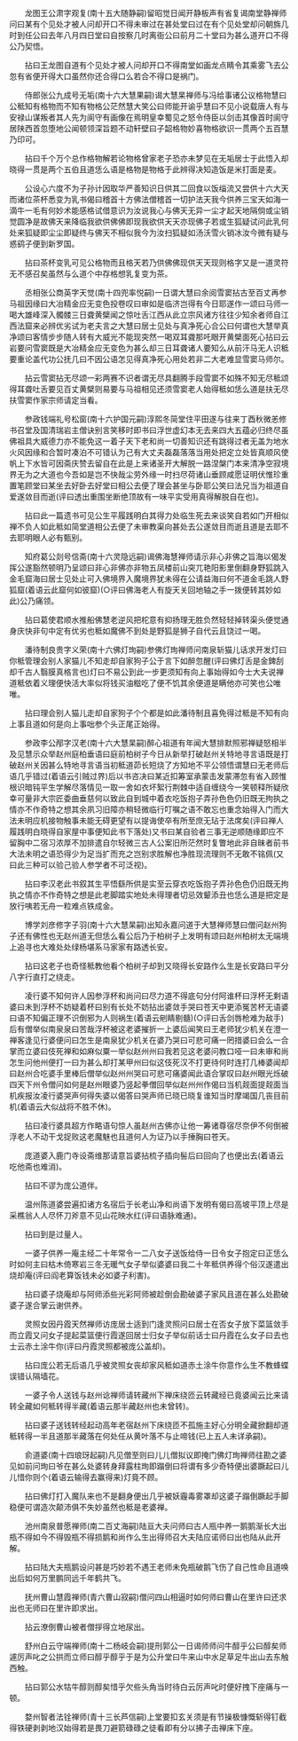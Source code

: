 <!-- { "loadSidebar": true } -->
　　龙图王公肃字观复(南十五大随静嗣)留昭觉日闻开静板声有省复谒南堂静禅师问曰某有个见处才被人问却开口不得未审过在甚处堂曰过在有个见处堂却问朝旆几时到任公曰去年八月四日堂曰自按察几时离衙公曰前月二十堂曰为甚么道开口不得公乃契悟。

　　拈曰王龙图自道有个见处才被人问却开口不得南堂如画龙点睛令其乘雾飞去公忽有省便开得大口虽然你还合得口么若合不得口是祸门。

　　侍郎张公九成号无垢(南十六大慧果嗣)谒大慧杲禅师与冯给事诸公议格物慧曰公秪知有格物而不知有物格公茫然慧大笑公曰师能开谕乎慧曰不见小说载唐人有与安禄山谋叛者其人先为阆守有画像在焉明皇幸蜀见之怒令侍臣以剑击其像首时阆守居陕西首忽堕地公闻顿领深旨题不动轩壁曰子韶格物妙喜物格欲识一贯两个五百慧乃印可。

　　拈曰千个万个总作格物解若论物格曾家老子恐亦未梦见在无垢居士于此悟入却晓得一贯是两个五伯且道恁么语是格物是物格于此辨得决知造饭是米打面是麦。

　　公设心六度不为子孙计因取华严善知识日供其二回食以饭缁流又尝供十六大天而诸位茶杯悉变为乳书偈曰稽首十方佛法僧稽首一切护法天我今供养三宝天如海一滴牛一毛有何妙术能感格试借意识为汝说我心与佛天无异一尘才起天地隔倘或尘销觉圆净是故佛天来降临我欲供佛佛即现我欲供天天亦现佛子若或生狐疑试问此乳何处来狐疑即尘尘即疑终与佛天不相似我今为汝扫狐疑如汤沃雪火销冰汝今微有疑与惑鹞子便到新罗国。

　　拈曰茶杯变乳可见公格物而且格天若乃供佛佛现供天天现则格字又是一道灵符无不感召矣虽然与么道个中存格想乳复变为茶。

　　丞相张公商英字天觉(南十四兜率悦嗣)一日谓大慧曰余阅雪窦拈古至百丈再参马祖因缘曰大冶精金应无变色投卷叹曰审如是临济岂得有今日耶遂作一颂曰马师一喝大雄峰深入髑髅三日聋黄檗闻之惊吐舌江西从此立宗风诸方往往少知余者师自江西法窟来必辨优劣试为老夫言之大慧曰居士见处与真净死心合公曰何谓也大慧举真净颂曰客情步步随人转有大威光不能现突然一喝双耳聋那吒眼开黄檗面死心拈曰云岩要问雪窦既是大冶精金应无变色为甚么却三日耳聋诸人要知么从前汗马无人识秪要重论盖代功公抚几曰不因公语怎见得真净死心用处若非二大老难显雪窦马师尔。

　　拈云雪窦拈无尽颂一彩两赛不识者谓无尽具翻腾手段雪窦不如殊不知无尽秪颂得耳聋吐舌要见百丈黄檗则易要与马祖相见还须雪窦老人始得秪如恁么道是扶无尽扶雪窦作家宗师请定当看。

　　参政钱端礼号松窗(南十六护国元嗣)淳熙冬简堂住平田遂与往来丁酉秋微恙修书召堂及国清瑞岩主僧诀别言笑移时即书曰浮世虚幻本无去来四大五蕴必归终尽虽佛祖具大威德力亦不能免这一着子天下老和尚一切善知识还有跳得过者无盖为地水火风因缘和合暂时凑泊不可错认为己有大丈夫磊磊落落当用处把定立处皆真顺风使帆上下水皆可因斋庆赞去留自在此是上来诸圣开大解脱一路涅槃门本来清净空寂境界无为之大道也今吾如是岂不快哉尘劳外缘一时扫尽荷诸山垂顾咸愿证明伏惟珍重置笔顾堂曰某坐去好卧去好堂曰相公去便了理会甚坐与卧耶公笑曰法兄当为祖道自爱遂敛目而逝(评曰透出重围坐断绝顶故有一味平实受用真得解脱自在也)。

　　拈曰此一篇遗书可见公生平履践明白其得力处临生死去来谈笑自若如门开相似禅不负人如此秪如简堂道相公去便了未审教渠向甚处去公遂敛目而逝且道是去耶不去耶明眼人必有甄别。

　　知府葛公剡号信斋(南十六灵隐远嗣)谒佛海慧禅师请示非心非佛之旨海以偈发挥公遂豁然顿明乃呈颂曰非心非佛亦非物五凤楼前山突兀艳阳影里倒翻身野狐跳入金毛窟海曰居士见处止可入佛境界入魔境界犹未得在公请益海曰何不道金毛跳人野狐窟(着语云此窟何如彼窟)(○评曰佛海老人有旋天关回地轴之手一拨便转其妙如此)公乃痛领。

　　拈曰葛使君顺水推船佛慧老逆风把柁意有抑扬理无胜负然轻轻掉转渠头便觉通身庆快非句中定有优劣也秪如魔佛不到处是野狐是狮子自代云且饶过一喝。

　　潘待制良贵字义荣(南十六佛灯珣嗣)参佛灯珣禅师问南泉斩猫儿话求开发灯曰你秪管理会别人家猫儿不知走却自家狗子公于言下如醉忽醒(评曰佛灯舌是金錍刮却千古人翳膜真格言也)灯曰不易公到此一步更须知有向上事始得如今士大夫说禅道秪依着义理便快活大率似将钱买油糍吃了便不饥其余便道是瞒他亦可笑也公唯唯。

　　拈曰理会别人猫儿走却自家狗子个个都是如此潘待制且喜免得过秪是不知有向上事且道如何是向上事咄参个头正尾正始得。

　　参政李公邴字汉老(南十六大慧杲嗣)醉心祖道有年闻大慧排默照邪禅疑怒相半及见慧示众举赵州庭柏垂语曰庭前柏树子今日从新举打破赵州关特地寻言语既是打破赵州关因甚么特地寻言语当初秪道茆长短烧了方知地不平公领悟谓慧曰无老师后语几乎错过(着语云引贼过界)后以书咨决曰某近扣筹室承蒙击发蒙滞忽有省入顾惟根识暗钝平生学解尽落情见一取一舍如衣坏絮行荆棘中适自缠绕今一笑顿释所疑欣幸可量非大宗匠委曲垂慈何以致此自到城中着衣吃饭抱子弄孙色色仍旧既无拘执之情亦不作奇特之想其余夙习旧障亦稍轻微临行叮嘱之语不敢忘也重念始得入门而大法未明应机接物触事未能无碍更望有以提诲使卒有所至庶无玷于法席矣(评曰禅人履践明白晓得自家屋中事便知此书下落处)又书曰某自验者三事无逆顺随缘即应不留胸中二宿习浓厚不加排遣自尔轻微三古人公案旧所茫然时复瞥地此非自昧者前书大法未明之语恐得少为足当扩而充之岂别求胜解也净胜现流理则不无敢不铭佩(又曰此三种可以验己验人参学者不可泛视)。

　　拈曰李汉老此书叙其生平悟繇所供是实至云穿衣吃饭抱子弄孙色色仍旧既无拘执之情亦不作奇特之想是此老脚踏实地处未得理者切忌效颦添丑也恁么道是把定是放行咦若无舟一粒难点铁成金。

　　博学刘彦修字子羽(南十六大慧杲嗣)出知永嘉问道于大慧禅师慧曰僧问赵州狗子还有佛性也无赵州道无但恁么看公后乃于柏树子上发明有颂曰赵州柏树太无端境上追寻也大难处处绿杨堪系马家家有路透长安。

　　拈曰这老子也奇怪秪教他看个柏树子却到又晓得长安路作么生是长安路曰平分八字行直打之绕走。

　　凌行婆不知何许人因参浮杯和尚问曰尽力道不得底句分付阿谁杯曰浮杯无剩语婆曰未到浮杯不妨疑着杯曰别有长处不妨拈出婆敛手哭曰苍天中更添冤苦杯无语婆曰语不知偏正理不识倒邪为人则祸生(着语云剜睛剔髓)(○评曰舌剑唇枪难为敌手)后有僧举似南泉泉曰苦哉浮杯被这老婆摧折一上婆后闻笑曰王老师犹少机关在澄一禅客逢见行婆便问曰怎生是南泉犹少机关在婆乃哭曰可悲可痛一罔措婆曰会么一合掌而立婆曰伎死禅和如麻似粟一举似赵州州曰我若见这老婆问教口哑一曰未审和尚怎生问他州便打一曰为甚么却打某甲州曰似这伎死汉不打更待何时连打几棒婆闻却曰赵州合吃婆手里棒后僧举似赵州州哭曰可悲可痛婆闻此语合掌叹曰赵州眼光烁破四天下州令僧问如何是赵州眼婆乃竖起拳僧回举似赵州州作偈曰当机觌面提觌面当机疾报汝凌行婆哭声何得失婆以偈答曰哭声师已晓已晓复谁知当时摩竭国几丧目前机(着语云大似战将不胜不休)。

　　拈曰凌行婆具超方作略语句惊人虽赵州古佛亦让他一筹诸尊宿尽奈伊不何倒被浮老人不动干戈捉败这老魔魅也且道何人为证乃以手捶胸曰苍天。

　　庞道婆入鹿门寺设斋维那请意旨婆拈梳子插向髻后曰回向了也便出去(着语云吃他斋也难消)。

　　拈曰不谬为庞公道伴。

　　温州陈道婆尝遍扣诸方名宿后于长老山净和尚语下发明有偈曰高坡平顶上尽是采樵翁人人尽怀刀斧意不见山花映水红(评曰语脉难通)。

　　拈曰到是过量人。

　　一婆子供养一庵主经二十年常令一二八女子送饭给侍一日令女子抱定曰正恁么时如何主曰枯木倚寒岩三冬无暖气女子举似婆婆曰我二十年秪供养得个俗汉遂遣出烧却庵(评曰阎老算饭钱未必如婆子利害)。

　　拈曰婆子烧庵却与阿师添些光彩阿师被趁倒会勘破婆子家风且道在甚么处勘破婆子遂合掌云谢供养。

　　灵照女因丹霞天然禅师访庞居士适到门逢灵照问曰居士在否女子放下菜篮敛手而立霞又问女子提起菜篮便行霞遂回居士归女子举似前话士曰丹霞在么女子曰去也士云赤土涂牛你(评曰丹霞灵照都被庞公盖却)。

　　拈曰庞公若无后语几乎被灵照女丧却家风秪如道赤土涂牛你意作么生不教蜂蝶误错认隔墙花。

　　一婆子令人送钱与赵州谂禅师请转藏州下禅床绕匝云转藏经已竟婆闻云比来请转全藏如何秪转得半藏(着语云那半藏赵州也未曾转)。

　　拈曰婆子送钱转经起动高年老宿赵州下床绕匝不孤施主好心分明全藏掀翻却道秪转得一半且道那半藏落在何处任从黄叶落不与止啼钱(已上五人未详承嗣)。

　　俞道婆(南十四琅玡起嗣)凡见僧至则曰儿儿僧拟议即掩门佛灯珣禅师往勘之婆见如前问珣曰爷在甚么处婆转身拜露柱珣即蹋倒曰将谓有多少奇特便出婆蹶起曰儿儿惜你则个(着语云输得去赢得来)灯竟不顾。

　　拈曰佛灯打入魔队来也不是翻身便出几乎被妖霾毒雾罩却这婆子蹋倒蹶起手脚稳便可谓造次颠沛俱不失妙虽然也秪是老婆禅。

　　池州南泉普愿禅师(南二百丈海嗣)陆亘大夫问师曰古人瓶中养一鹅鹅渐长大出瓶不得如今不得毁瓶不得损鹅和尚作么生出得师召大夫陆应诺师曰出也陆从此开解。

　　拈曰陆大夫瓶鹅设问甚是巧妙若不遇王老师未免瓶破鹅飞伤了自己性命且道唤出后如何万里鹏同远千年鹤共飞。

　　抚州曹山慧霞禅师(青六曹山寂嗣)僧问四山相逼时如何师曰曹山在里许曰还求出也无师曰在里许即求出。

　　拈云潦倒曹山被者僧拶得立地尿出。

　　舒州白云守端禅师(南十二杨岐会嗣)提刑郭公一日谒师师问牛醇乎公曰醇矣师遽厉声叱之公拱而立师曰醇乎醇乎于是为公升堂曰牛来山中水足草足牛出山去东触西触。

　　拈曰郭公水牯牛醇则醇矣惜乎欠些头角当时待白云厉声叱时便好拽下座痛与一顿。

　　婺州智者法铨禅师(青十三长芦信嗣)上堂要扣玄关须是有节操极慷慨斩得钉截得铁硬剥剥地汉始得若是畏刀避箭碌碌之徒看即有分以拂子击禅床下座。

